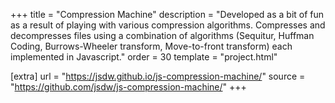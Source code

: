 +++
title = "Compression Machine"
description = "Developed as a bit of fun as a result of playing with various compression algorithms. Compresses and decompresses files using a combination of algorithms (Sequitur, Huffman Coding, Burrows-Wheeler transform, Move-to-front transform) each implemented in Javascript."
order = 30
template = "project.html"

[extra]
url = "https://jsdw.github.io/js-compression-machine/"
source = "https://github.com/jsdw/js-compression-machine/"
+++